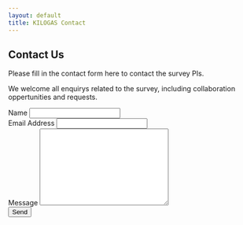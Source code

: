 ```yaml
---
layout: default
title: KILOGAS Contact
---
```


<div id="contact">
  <h2 class="pageTitle">Contact Us</h2>
  <div class="contactContent">
    <p class="intro">Please fill in the contact form here to contact the survey PIs.</p>
	<p>We welcome all enquirys related to the survey, including collaboration oppertunities and requests.</p>
  </div>
<form
  action="https://formspree.io/f/xpwaggez"
  method="POST"
>
    <label for="name">Name</label>
    <input type="text" id="name" name="name" class="full-width"><br>
    <label for="email">Email Address</label>
    <input type="email" id="email" name="_replyto" class="full-width"><br>
    <label for="message">Message</label>
    <textarea name="message" id="message" cols="30" rows="10" class="full-width"></textarea><br>
    <input type="submit" value="Send" class="button">
  <!-- your other form fields go here -->
</form>
</div>
